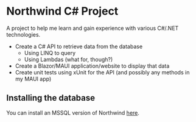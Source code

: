 # Northwind C# Project

A project to help me learn and gain experience with various C#/.NET technologies.

- Create a C# API to retrieve data from the database
  - Using LINQ to query
  - Using Lambdas (what for, though?)
- Create a Blazor/MAUI application/website to display that data
- Create unit tests using xUnit for the API (and possibly any methods in my MAUI app)

## Installing the database

You can install an MSSQL version of Northwind [here](https://github.com/Microsoft/sql-server-samples/tree/master/samples/databases/northwind-pubs).
